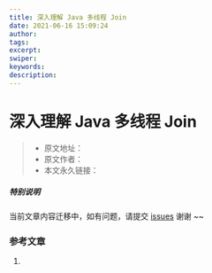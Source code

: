 ```yaml
---
title: 深入理解 Java 多线程 Join
date: 2021-06-16 15:09:24
author:
tags:
excerpt:
swiper:
keywords:
description:
---
```


# 深入理解 Java 多线程 Join

> * 原文地址：[]()
> * 原文作者：[]()
> * 本文永久链接：[]()

##### **特别说明**

当前文章内容迁移中，如有问题，请提交 [issues](https://github.com/Starrier/starrier.github.io/issues) 谢谢 ~~


### 参考文章

1. 
